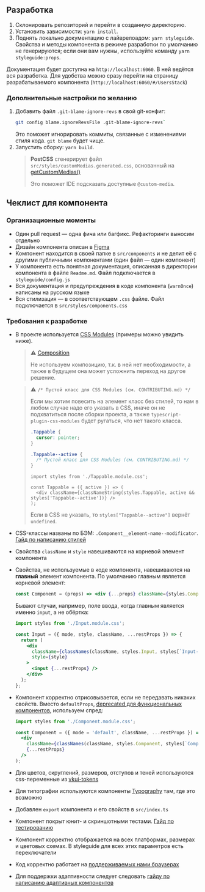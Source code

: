 ## Разработка

1. Склонировать репозиторий и перейти в созданную директорию.
2. Установить зависимости: `yarn install`.
3. Поднять локально документацию с лайврелоадом: `yarn styleguide`. Свойства и методы компонента в режиме разработки по умолчанию не генерируются; если они вам нужны, используйте команду `yarn styleguide:props`.

Документация будет доступна на `http://localhost:6060`. В ней ведётся вся разработка. Для удобства можно сразу перейти на страницу разрабатываемого компонента (`http://localhost:6060/#/UsersStack`)

### Дополнительные настройки по желанию

1. Добавить файл `.git-blame-ignore-revs` в свой git-конфиг:
   ```sh
   git config blame.ignoreRevsFile .git-blame-ignore-revs`
   ```
   Это поможет игнорировать коммиты, связанные с изменениями стиля кода. `git blame` будет чище.
2. Запустить сборку: `yarn build`.
   > **PostCSS** сгенерирует файл `src/styles/customMedias.generated.css`, основанный на
   > [getCustomMedias()](https://github.com/VKCOM/VKUI/blob/master/shared.js)
   >
   > Это поможет IDE подсказать доступные `@custom-media`.

## Чеклист для компонента

### Организационные моменты

- Один pull request — одна фича или багфикс. Рефакторинги выносим отдельно
- Дизайн компонента описан в [Figma](https://www.figma.com/@vk)
- Компонент находится в своей папке в `src/components` и не делит её с другими публичными компонентами (один файл — один компонент)
- У компонента есть понятная документация, описанная в директории компонента в файле `Readme.md`. Файл подключается в `styleguide/config.js`
- Вся документация и предупреждения в коде компонента (`warnOnce`) написаны на русском языке
- Вся стилизация — в соответствующем `.css` файле. Файл подключается в `src/styles/components.css`

### Требования к разработке

- В проекте используется [CSS Modules](https://github.com/css-modules/css-modules) (примеры можно увидить ниже).

  > ⚠️ [Composition](https://github.com/css-modules/css-modules#composition)
  >
  > Не используем композицию, т.к. в ней нет необходимости,
  > а также в будущем она может усложнить переход на другое решение.

  > ⚠️ `/* Пустой класс для CSS Modules (см. CONTRIBUTING.md) */`
  >
  > Если мы хотим повесить на элемент класс без стилей, то нам в любом случае надо его указать в CSS, иначе
  > он не подхватиться после сборки проекта, а также `typescript-plugin-css-modules` будет ругаться, что нет такого класса.
  >
  > ```css
  > .Tappable {
  >   cursor: pointer;
  > }
  >
  > .Tappable--active {
  >   /* Пустой класс для CSS Modules (см. CONTRIBUTING.md) */
  > }
  > ```
  >
  > ```tsx
  > import styles from './Tappable.module.css';
  >
  > const Tappable = ({ active }) => (
  >   <div className={classNameString(styles.Tappable, active && styles['Tappable--active'])} />
  > );
  > ```
  >
  > Если в CSS не указать, то `styles["Tappable--active"]` вернёт `undefined`.

- CSS-классы названы по БЭМ: `.Component__element-name--modificator`. [Гайд по написанию стилей](https://github.com/VKCOM/VKUI/blob/master/docs/CSS_GUIDE.md)
- Свойства `className` и `style` навешиваются на корневой элемент компонента
- Свойства, не используемые в коде компонента, навешиваются на **главный** элемент компонента. По умолчанию главным является корневой элемент:

  ```jsx
  const Component = (props) => <div {...props} className={styles.Component} />;
  ```

  Бывают случаи, например, поле ввода, когда главным является именно `input`, а не обёртка:

  ```jsx
  import styles from './Input.module.css';

  const Input = ({ mode, style, className, ...restProps }) => {
    return (
      <div
        className={classNames(className, styles.Input, styles[`Input--mode-${mode}`])}
        style={style}
      >
        <input {...restProps} />
      </div>
    );
  };
  ```

- Компонент корректно отрисовывается, если не передавать никаких свойств. Вместо `defaultProps`, [deprecated для функциональных компонентов](https://github.com/facebook/react/pull/16210), используем спред:

  ```jsx
  import styles from './Component.module.css';

  const Component = ({ mode = 'default', className, ...restProps }) => (
    <div
      className={classNames(className, styles.Component, styles[`Component--mode-${mode}`])}
      {...restProps}
    />
  );
  ```

- Для цветов, скруглений, размеров, отступов и теней используются css-переменные из [vkui-tokens](https://github.com/VKCOM/vkui-tokens)
- Для типографии используются компоненты [Typography](https://vkcom.github.io/VKUI/#!/Typography) там, где это возможно
- Добавлен `export` компонента и его свойств в `src/index.ts`
- Компонент покрыт юнит- и скриншотными тестами. [Гайд по тестированию](https://github.com/VKCOM/VKUI/blob/master/docs/TESTING.md)
- Компонент корректно отображается на всех платформах, размерах и цветовых схемах. В styleguide для всех этих параметров есть переключатели
- Код корректно работает на [поддерживаемых нами браузерах](https://github.com/VKCOM/VKUI#%D0%B1%D1%80%D0%B0%D1%83%D0%B7%D0%B5%D1%80%D1%8B)
- Для поддержки адаптивности следует следовать [гайду по написанию адаптивных компонентов](https://github.com/VKCOM/VKUI/blob/master/docs/ADAPTIVITY_GUIDE.md)

